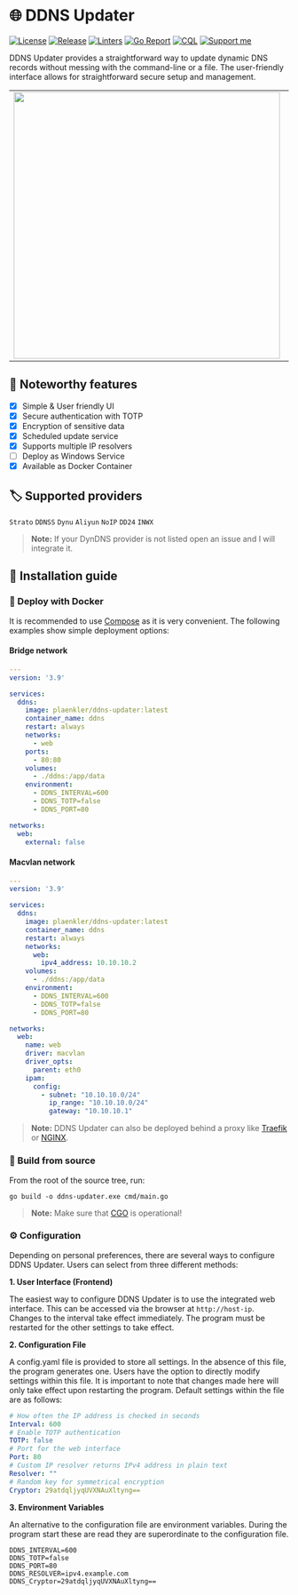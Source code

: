 # 🌐 DDNS Updater

[![License](https://img.shields.io/badge/License-BSD_3--Clause-blue.svg)](https://opensource.org/licenses/BSD-3-Clause)
[![Release](https://img.shields.io/badge/Calver-YY.WW.REVISION-22bfda.svg)](https://calver.org/)
[![Linters](https://github.com/plaenkler/ddns-updater/actions/workflows/linters.yml/badge.svg)](https://github.com/plaenkler/ddns-updater/actions/workflows/linters.yml)
[![Go Report](https://goreportcard.com/badge/github.com/plaenkler/ddns-updater)](https://goreportcard.com/report/github.com/plaenkler/ddns-updater)
[![CQL](https://github.com/plaenkler/ddns-updater/workflows/CodeQL/badge.svg)](https://github.com/plaenkler/ddns-updater)
[![Support me](https://img.shields.io/badge/Support%20me%20%E2%98%95-orange.svg)](https://www.buymeacoffee.com/Plaenkler)

DDNS Updater provides a straightforward way to update dynamic DNS records without messing with the command-line or a file.
The user-friendly interface allows for straightforward secure setup and management.

<table>
  <tr>
    <td><img src="https://user-images.githubusercontent.com/60503970/219900612-b4d7d3c4-7e0a-4dca-bc73-63c4822c5133.png" width="480"/></td>
    <td><img src="https://user-images.githubusercontent.com/60503970/219900611-dfaa9c4b-13ac-4fc4-b7ca-1cdae47961a9.png" width="480"/></td>
  </tr>
</table>

## 🎯 Noteworthy features

- [x] Simple & User friendly UI
- [x] Secure authentication with TOTP
- [x] Encryption of sensitive data
- [x] Scheduled update service
- [x] Supports multiple IP resolvers
- [ ] Deploy as Windows Service
- [x] Available as Docker Container

## 🏷️ Supported providers

`Strato` `DDNSS` `Dynu` `Aliyun` `NoIP` `DD24` `INWX`

> **Note:** If your DynDNS provider is not listed open an issue and I will integrate it.

## 📜 Installation guide

### 🐋 Deploy with Docker

It is recommended to use [Compose](https://docs.docker.com/compose/) as it is very convenient. The following examples show simple deployment options:

#### Bridge network

```yaml
---
version: '3.9'

services:
  ddns:
    image: plaenkler/ddns-updater:latest
    container_name: ddns
    restart: always
    networks:
      - web
    ports:
      - 80:80
    volumes:
      - ./ddns:/app/data
    environment:
      - DDNS_INTERVAL=600
      - DDNS_TOTP=false
      - DDNS_PORT=80

networks:
  web:
    external: false
```

#### Macvlan network

```yaml
---
version: '3.9'

services:
  ddns:
    image: plaenkler/ddns-updater:latest
    container_name: ddns
    restart: always
    networks:
      web:
        ipv4_address: 10.10.10.2
    volumes:
      - ./ddns:/app/data
    environment:
      - DDNS_INTERVAL=600
      - DDNS_TOTP=false
      - DDNS_PORT=80

networks:
  web:
    name: web
    driver: macvlan
    driver_opts:
      parent: eth0
    ipam:
      config:
        - subnet: "10.10.10.0/24"
          ip_range: "10.10.10.0/24"
          gateway: "10.10.10.1"
```

> **Note:** DDNS Updater can also be deployed behind a proxy like [Traefik](https://doc.traefik.io/traefik/) or [NGINX](https://www.nginx.com/).

### 📄 Build from source

From the root of the source tree, run:

```text
go build -o ddns-updater.exe cmd/main.go
```

> **Note:** Make sure that [CGO](https://gist.github.com/Plaenkler/0c319b89fbc884a928612b7fdef97fbd) is operational!


### ⚙️ Configuration

Depending on personal preferences, there are several ways to configure DDNS Updater. Users can select from three different methods:

**1. User Interface (Frontend)**

The easiest way to configure DDNS Updater is to use the integrated web interface. This can be accessed via the browser at `http://host-ip`.
Changes to the interval take effect immediately. The program must be restarted for the other settings to take effect.

**2. Configuration File**

A config.yaml file is provided to store all settings. In the absence of this file, the program generates one. Users have the option to directly modify settings within this file. It is important to note that changes made here will only take effect upon restarting the program. Default settings within the file are as follows:

```yaml
# How often the IP address is checked in seconds
Interval: 600
# Enable TOTP authentication
TOTP: false
# Port for the web interface
Port: 80
# Custom IP resolver returns IPv4 address in plain text
Resolver: ""
# Random key for symmetrical encryption
Cryptor: 29atdqljyqUVXNAuXltyng==
```

**3. Environment Variables**

An alternative to the configuration file are environment variables. During the program start these are read they are superordinate to the configuration file.

```text
DDNS_INTERVAL=600
DDNS_TOTP=false
DDNS_PORT=80
DDNS_RESOLVER=ipv4.example.com
DDNS_Cryptor=29atdqljyqUVXNAuXltyng==
```
